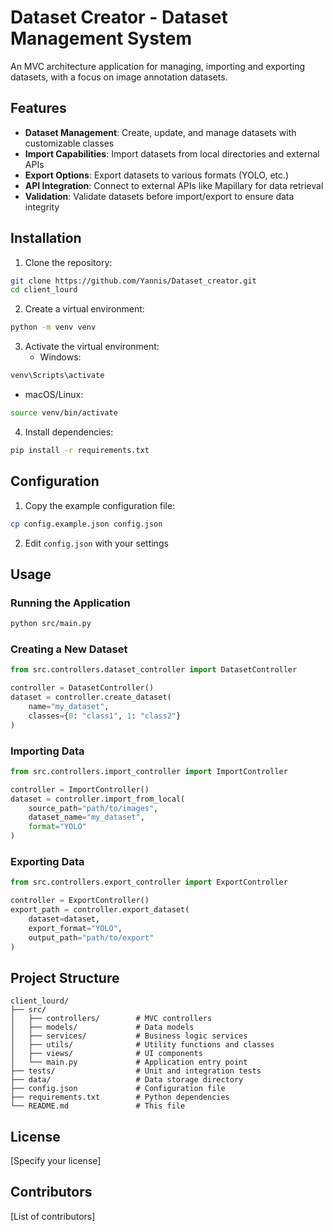 # Dataset Creator - Dataset Management System

An MVC architecture application for managing, importing and exporting datasets, with a focus on image annotation datasets.

## Features

- **Dataset Management**: Create, update, and manage datasets with customizable classes
- **Import Capabilities**: Import datasets from local directories and external APIs
- **Export Options**: Export datasets to various formats (YOLO, etc.)
- **API Integration**: Connect to external APIs like Mapillary for data retrieval
- **Validation**: Validate datasets before import/export to ensure data integrity

## Installation

1. Clone the repository:
```bash
git clone https://github.com/Yannis/Dataset_creator.git
cd client_lourd
```

2. Create a virtual environment:
```bash
python -m venv venv
```

3. Activate the virtual environment:
   - Windows:
```bash
venv\Scripts\activate
```
   - macOS/Linux:
```bash
source venv/bin/activate
```

4. Install dependencies:
```bash
pip install -r requirements.txt
```

## Configuration

1. Copy the example configuration file:
```bash
cp config.example.json config.json
```

2. Edit `config.json` with your settings

## Usage

### Running the Application

```bash
python src/main.py
```

### Creating a New Dataset

```python
from src.controllers.dataset_controller import DatasetController

controller = DatasetController()
dataset = controller.create_dataset(
    name="my_dataset",
    classes={0: "class1", 1: "class2"}
)
```

### Importing Data

```python
from src.controllers.import_controller import ImportController

controller = ImportController()
dataset = controller.import_from_local(
    source_path="path/to/images",
    dataset_name="my_dataset",
    format="YOLO"
)
```

### Exporting Data

```python
from src.controllers.export_controller import ExportController

controller = ExportController()
export_path = controller.export_dataset(
    dataset=dataset,
    export_format="YOLO",
    output_path="path/to/export"
)
```

## Project Structure

```
client_lourd/
├── src/
│   ├── controllers/        # MVC controllers
│   ├── models/             # Data models
│   ├── services/           # Business logic services
│   ├── utils/              # Utility functions and classes
│   ├── views/              # UI components
│   └── main.py             # Application entry point
├── tests/                  # Unit and integration tests
├── data/                   # Data storage directory
├── config.json             # Configuration file
├── requirements.txt        # Python dependencies
└── README.md               # This file
```

## License

[Specify your license]

## Contributors

[List of contributors]
